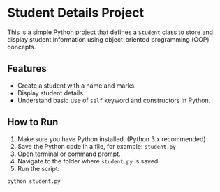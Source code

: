 # Student Details Project

This is a simple Python project that defines a `Student` class to store and display student information using object-oriented programming (OOP) concepts.

## Features
- Create a student with a name and marks.
- Display student details.
- Understand basic use of `self` keyword and constructors in Python.

## How to Run

1. Make sure you have Python installed. (Python 3.x recommended)
2. Save the Python code in a file, for example: `student.py`
3. Open terminal or command prompt.
4. Navigate to the folder where `student.py` is saved.
5. Run the script:

```bash
python student.py
